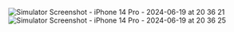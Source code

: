 ![Simulator Screenshot - iPhone 14 Pro - 2024-06-19 at 20 36 21](https://github.com/firstChairCoder/expo-sample-settings/assets/66207244/0b5b9bec-cd82-4932-a0ae-69d62bd0f121)
![Simulator Screenshot - iPhone 14 Pro - 2024-06-19 at 20 36 25](https://github.com/firstChairCoder/expo-sample-settings/assets/66207244/b23bdb7f-0c65-4fbd-807a-7854c138201f)
